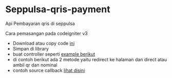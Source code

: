 # Seppulsa-qris-payment
Api Pembayaran qris di seppulsa


Cara pemasangan pada codeigniter v3

- Download atau copy code <a href="https://github.com/indrasep97/Seppulsa-qris-payment/blob/main/Seppulsa.php">ini</a>
- Simpan di library
- buat controller seperti <a href="https://github.com/indrasep97/Seppulsa-qris-payment/blob/main/example/Example_codeigniter.php">example berikut</a>
- di contoh berikut ada 2 metode yaitu redirect ke halaman dan direct atau ambil qr dan nominal 
- contoh source callback <a href="https://github.com/indrasep97/Seppulsa-qris-payment/blob/main/example/Example_callback_codeigniter.php">lihat disini</a>
